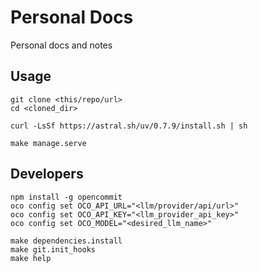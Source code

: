 # Personal Docs

Personal docs and notes

## Usage

```shell
git clone <this/repo/url>
cd <cloned_dir>

curl -LsSf https://astral.sh/uv/0.7.9/install.sh | sh

make manage.serve
```

## Developers

```shell
npm install -g opencommit
oco config set OCO_API_URL="<llm/provider/api/url>"
oco config set OCO_API_KEY="<llm_provider_api_key>"
oco config set OCO_MODEL="<desired_llm_name>"

make dependencies.install
make git.init_hooks
make help
```
